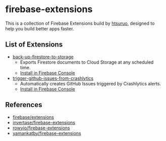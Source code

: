 # firebase-extensions

This is a collection of Firebase Extensions build by [htsuruo](https://github.com/htsuruo), designed to help you build better apps faster.

## List of Extensions

- [back-up-firestore-to-storage](https://github.com/htsuruo/firebase-extensions/tree/main/back-up-firestore-to-storage)
  - Exports Firestore documents to Cloud Storage at any scheduled time.
  - [Install in Firebase Console](https://extensions.dev/extensions/htsuruo/back-up-firestore-to-storage)
- [trigger-github-issues-from-crashlytics](https://github.com/htsuruo/firebase-extensions/tree/main/trigger-github-issues-from-crashlytics)
  - Automatically creates GitHub Issues triggered by Crashlytics alerts.
  - [Install in Firebase Console](https://extensions.dev/extensions/htsuruo/trigger-github-issues-from-crashlytics)

## References

- [firebase/extensions](https://github.com/firebase/extensions)
- [invertase/firebase-extensions](https://github.com/invertase/firebase-extensions)
- [rowyio/firebase-extensions](https://github.com/rowyio/firebase-extensions)
- [yamankatby/firebase-extensions](https://github.com/yamankatby/firebase-extensions)
